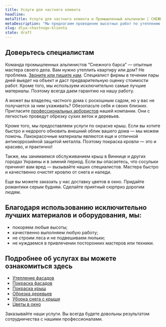 ```yaml
---
title: Услуги для частного клиента
headline: 
metaTitle: Услуги для частного клиента и Промышленный альпинизм | СНЕЖНЫЙ БАРС
metaDescription: "Мы предлагаем проведение высотных работ по утеплению фасадов, покраске зданий, крыш. Закажите услугу у профессионалов ☎+38 (096) 555-30-92"
slug: dlya-chastnogo-klienta
state: draft
---
```

## Доверьтесь специалистам

Команда промышленных альпинистов “Снежного барса” — опытные мастера своего дела. Вам нужно утеплить квартиру или дом? Не проблема. [Звоните или пишите нам](/ru/contacts/). Специалист фирмы в течении пары дней выедет на объект и даст предварительную оценку стоимости работ. Кроме того, мы используем исключительно самые лучшие материалы. Поэтому всегда даем гарантию на нашу работу.

А может вы владелец частного дома с роскошным садом, но у вас не получается за ним ухаживать? Обезопасьте себя и своих близких. Пригласите [профессиональных арбористов](/ru/) нашей компании. Они с легкостью проведут обрезку сухих веток и деревьев.

Кроме того, мы предоставляем услуги по окраске крыш. Если вы хотите быстро и недорого обновить внешний облик вашего дома — мы можем помочь. Лакокрасочные материалы являются еще и отличной антикоррозийной защитой металла. Поэтому покраска кровли — это и красиво, и практично!

Также, мы занимаемся обслуживанием крыш в Виннице и других городах Украины и в зимний период. Если вы опасаетесь, что сосульки причинят вам вред — вызывайте наших специалистов. Мастера быстро и качественно очистят кровлю от снега и наледи.

Еще вы можете заказать у нас доставку цветов в окно. Придайте романтики серым будням. Сделайте приятный сюрприз дорогим людям.

## Благодаря использованию исключительно лучших материалов и оборудования, мы:

- покоряем любые высоты;
- качественно выполняем любую работу;
- не строим леса и не подвешиваем люльки;
- не нуждаемся в привлечении посторонних мастеров или техники.

## Подробнее об услугах вы можете ознакомиться здесь

- [Утепление фасадов](/ru/services/uteplenie-sten-i-fasadov/)
- [Покраска фасадов](/ru/services/pokraska-fasada/)
- [Покраска крыш](/ru/services/pokraska-kryishi/)
- [Обрезка деревьев](/ru/blog/obrezka-derevev/)
- [Уборка снега с крыши](/ru/blog/uborka-snega-s-krysh/)
- [Цветы в окно](/ru/blog/czvetyi-v-okno/)


Заказывайте наши услуги. Вы всегда будете довольны результатом сотрудничества с нашими профессионалами.
